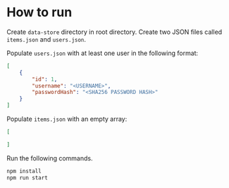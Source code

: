# How to run

Create `data-store` directory in root directory.
Create two JSON files called `items.json` and `users.json`.

Populate `users.json` with at least one user in the following format:
```json
[
    {
        "id": 1,
        "username": "<USERNAME>",
        "passwordHash": "<SHA256 PASSWORD HASH>"
    }
]
```

Populate `items.json` with an empty array:
```json
[

]
```

Run the following commands.

```bash
npm install
npm run start
```